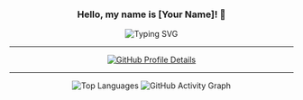 ### <div align="center">Hello, my name is [Your Name]! 👋</div>

<div align="center">
  <img src="https://readme-typing-svg.demolab.com?font=Fira+Code&weight=600&size=20&pause=1000&color=F7DF1E&center=true&vCenter=true&width=435&lines=I'm+a+developer.;I+build+cool+things.;I+love+to+collaborate!" alt="Typing SVG" />
</div>

---

<div align="center">
  <a href="https://github.com/USERNAME">
    <img src="https://github-profile-summary-cards.vercel.app/api/cards/profile-details?username=USERNAME&theme=github_dark" alt="GitHub Profile Details" />
  </a>
</div>

---

<p align="center">
  <img src="https://github-readme-stats.vercel.app/api/top-langs/?username=USERNAME&layout=compact&theme=vision-friendly-dark" alt="Top Languages" />
  <img src="https://github.readme.com/user/USERNAME" alt="GitHub Activity Graph" />
</p>

